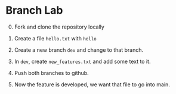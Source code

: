 # Branch Lab

0. Fork and clone the repository locally 

1. Create a file `hello.txt` with `hello` 

2. Create a new branch `dev` and change to that branch. 

3. In `dev`, create `new_features.txt` and add some text to it. 

4. Push both branches to github. 

5. Now the feature is developed, we want that file to go into main. 






